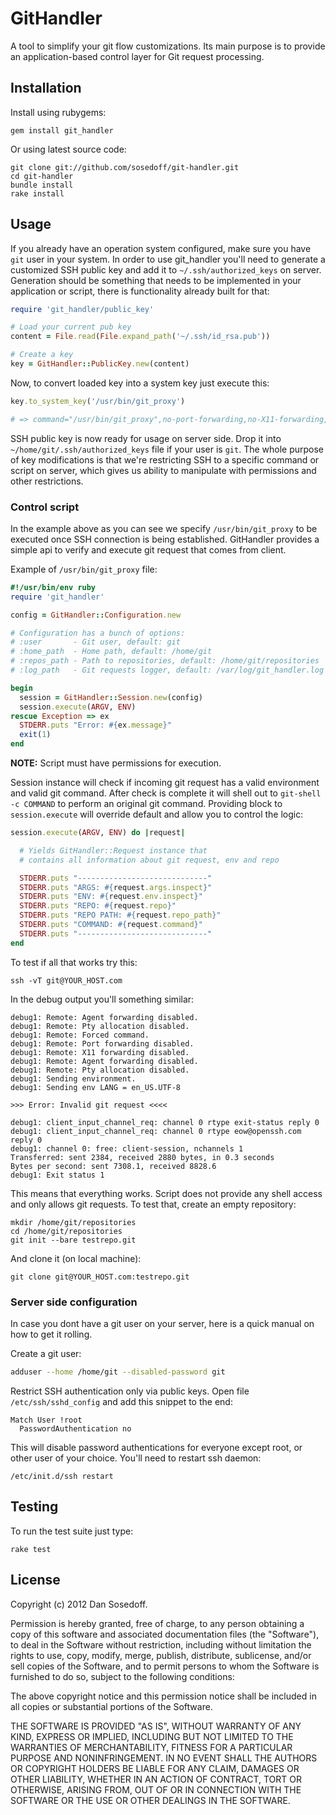 # GitHandler

A tool to simplify your git flow customizations. Its main purpose is to provide an
application-based control layer for Git request processing.

## Installation

Install using rubygems:

```
gem install git_handler
```

Or using latest source code:

```
git clone git://github.com/sosedoff/git-handler.git
cd git-handler
bundle install
rake install
```

## Usage

If you already have an operation system configured, make sure you have ```git```
user in your system. In order to use git_handler you'll need to generate a customized SSH public key and 
add it to ```~/.ssh/authorized_keys``` on server. Generation should be something 
that needs to be implemented in your application or script, there is functionality already
built for that:

```ruby
require 'git_handler/public_key'

# Load your current pub key
content = File.read(File.expand_path('~/.ssh/id_rsa.pub'))

# Create a key
key = GitHandler::PublicKey.new(content)
```

Now, to convert loaded key into a system key just execute this:

```ruby
key.to_system_key('/usr/bin/git_proxy')

# => command="/usr/bin/git_proxy",no-port-forwarding,no-X11-forwarding,no-agent-forwarding,no-pty ssh-rsa AAAAB3NzaC1yc2EAAAADAQABAAABAQDNjN3ZUOoosWeuJ7KczE5FAOzwZ+Z51KSQvqTCb7ccBi4u+pPYcGEYr2t0cx/BUcx/ZGE8ih+zxN1qM8KmM0uluuy54itHsKFdAwoibkbG22fQc2DY0RmktXXB/w6LxmFuQrmz0fkcbkE39pm5k6Nw6mqks5HjM7aDXRdwM8fSrq0PjfUNiESIrIAeEMGhtZFaj+WZVMfXaIlgzxZsAUpUULhN4j069v8VgxWyyOUT+gwcQB8lVc0BVYhptlFaJBtwhfWvOAviSuK7Cpjh60NdkZ3R2QYeh6wb6fF+KGCkM4iED4PZ1Ep8fRzrbCHky4VHSOyOvg9qKcgP1h+e+diD 
```

SSH public key is now ready for usage on server side. Drop it into ```~/home/git/.ssh/authorized_keys``` file
if your user is ```git```. The whole purpose of key modifications is that we're 
restricting SSH to a specific command or script on server, which gives us ability
to manipulate with permissions and other restrictions.

### Control script

In the example above as you can see we specify ```/usr/bin/git_proxy``` to be 
executed once SSH connection is being established. GitHandler provides a simple
api to verify and execute git request that comes from client. 

Example of ```/usr/bin/git_proxy``` file:

```ruby
#!/usr/bin/env ruby
require 'git_handler'

config = GitHandler::Configuration.new

# Configuration has a bunch of options:
# :user       - Git user, default: git
# :home_path  - Home path, default: /home/git
# :repos_path - Path to repositories, default: /home/git/repositories
# :log_path   - Git requests logger, default: /var/log/git_handler.log

begin
  session = GitHandler::Session.new(config)
  session.execute(ARGV, ENV)
rescue Exception => ex
  STDERR.puts "Error: #{ex.message}"
  exit(1)
end
```

**NOTE:** Script must have permissions for execution.

Session instance will check if incoming git request has a valid environment and 
valid git command. After check is complete it will shell out to ```git-shell -c COMMAND```
to perform an original git command. Providing block to ```session.execute``` will 
override default and allow you to control the logic:

```ruby
session.execute(ARGV, ENV) do |request|

  # Yields GitHandler::Request instance that
  # contains all information about git request, env and repo

  STDERR.puts "-----------------------------"
  STDERR.puts "ARGS: #{request.args.inspect}"
  STDERR.puts "ENV: #{request.env.inspect}"
  STDERR.puts "REPO: #{request.repo}"
  STDERR.puts "REPO PATH: #{request.repo_path}"
  STDERR.puts "COMMAND: #{request.command}"
  STDERR.puts "-----------------------------"
end
```

To test if all that works try this:

```
ssh -vT git@YOUR_HOST.com
```

In the debug output you'll something similar:

```
debug1: Remote: Agent forwarding disabled.
debug1: Remote: Pty allocation disabled.
debug1: Remote: Forced command.
debug1: Remote: Port forwarding disabled.
debug1: Remote: X11 forwarding disabled.
debug1: Remote: Agent forwarding disabled.
debug1: Remote: Pty allocation disabled.
debug1: Sending environment.
debug1: Sending env LANG = en_US.UTF-8

>>> Error: Invalid git request <<<<

debug1: client_input_channel_req: channel 0 rtype exit-status reply 0
debug1: client_input_channel_req: channel 0 rtype eow@openssh.com reply 0
debug1: channel 0: free: client-session, nchannels 1
Transferred: sent 2384, received 2880 bytes, in 0.3 seconds
Bytes per second: sent 7308.1, received 8828.6
debug1: Exit status 1
```

This means that everything works. Script does not provide any shell access and
only allows git requests. To test that, create an empty repository:

```
mkdir /home/git/repositories
cd /home/git/repositories
git init --bare testrepo.git
```

And clone it (on local machine):

```
git clone git@YOUR_HOST.com:testrepo.git
```

### Server side configuration

In case you dont have a git user on your server, here is a quick manual
on how to get it rolling.

Create a git user:

```bash
adduser --home /home/git --disabled-password git
```

Restrict SSH authentication only via public keys. Open file ```/etc/ssh/sshd_config``` and 
add this snippet to the end:

```
Match User !root
  PasswordAuthentication no
```

This will disable password authentications for everyone except root, or other user
of your choice. You'll need to restart ssh daemon:

```
/etc/init.d/ssh restart
```

## Testing

To run the test suite just type:

```
rake test
```

## License

Copyright (c) 2012 Dan Sosedoff.

Permission is hereby granted, free of charge, to any person obtaining a copy of this software and associated documentation files (the "Software"), to deal in the Software without restriction, including without limitation the rights to use, copy, modify, merge, publish, distribute, sublicense, and/or sell copies of the Software, and to permit persons to whom the Software is furnished to do so, subject to the following conditions:

The above copyright notice and this permission notice shall be included in all copies or substantial portions of the Software.

THE SOFTWARE IS PROVIDED "AS IS", WITHOUT WARRANTY OF ANY KIND, EXPRESS OR IMPLIED, INCLUDING BUT NOT LIMITED TO THE WARRANTIES OF MERCHANTABILITY, FITNESS FOR A PARTICULAR PURPOSE AND NONINFRINGEMENT. IN NO EVENT SHALL THE AUTHORS OR COPYRIGHT HOLDERS BE LIABLE FOR ANY CLAIM, DAMAGES OR OTHER LIABILITY, WHETHER IN AN ACTION OF CONTRACT, TORT OR OTHERWISE, ARISING FROM, OUT OF OR IN CONNECTION WITH THE SOFTWARE OR THE USE OR OTHER DEALINGS IN THE SOFTWARE.